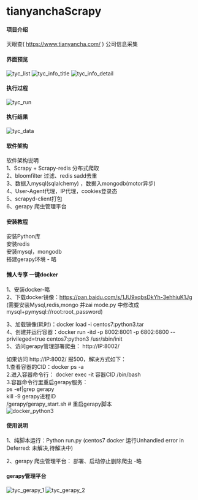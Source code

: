 # tianyanchaScrapy

#### 项目介绍
天眼查( https://www.tianyancha.com/ ) 公司信息采集

#### 界面预览  
![tyc_list](https://github.com/TonyK-T/github_images/blob/master/tycAndQcc/tyc_list.png)
![tyc_info_title](https://github.com/TonyK-T/github_images/blob/master/tycAndQcc/tyc_info_title.png)
![tyc_info_detail](https://github.com/TonyK-T/github_images/blob/master/tycAndQcc/tyc_info_detail.png)

#### 执行过程
![tyc_run](https://github.com/TonyK-T/github_images/blob/master/tycAndQcc/tyc_run.png)

#### 执行结果
![tyc_data](https://github.com/TonyK-T/github_images/blob/master/tycAndQcc/tyc_data.png)

#### 软件架构
软件架构说明  
1、Scrapy + Scrapy-redis 分布式爬取  
2、bloomfilter 过滤、redis sadd去重  
3、数据入mysql(sqlalchemy) ，数据入mongodb(motor异步)  
4、User-Agent代理，IP代理，cookies登录态  
5、scrapyd-client打包  
6、gerapy 爬虫管理平台   

#### 安装教程
安装Python库    
安装redis    
安装mysql，mongodb    
搭建gerapy环境 - 略    

#### 懒人专享 一键docker
1、安装docker-略  
2、下载docker镜像：https://pan.baidu.com/s/1JU9xqbsDkYh-3ehhiuK1Jg  (需要安装Mysql,redis,mongo 并zai mode.py 中修改成 mysql+pymysql://root:root_password)

3、加载镜像(耗时)：docker load -i  centos7:python3.tar    
4、创建并运行容器：docker  run -itd -p 8002:8001 -p 6802:6800  --privileged=true  centos7:python3  /usr/sbin/init  
5、访问gerapy管理部署爬虫： http://IP:8002/    

如果访问 http://IP:8002/ 报500，解决方式如下：  
  1.查看容器的CID：docker ps -a  
  2.进入容器命令行： docker exec -it  容器CID /bin/bash  
  3.容器命令行里重启gerapy服务：  
      ps -ef|grep gerapy   
      kill -9 gerapy进程ID  
      /gerapy/gerapy_start.sh    # 重启gerapy脚本    
 ![docker_python3](https://github.com/TonyK-T/github_images/blob/master/docker/docker_Python3.png) 

#### 使用说明
1、纯脚本运行：Python run.py    (centos7 docker 运行Unhandled error in Deferred: 未解决,待解决中)

2、gerapy 爬虫管理平台： 部署、启动停止删除爬虫 -略    

#### gerapy管理平台
![tyc_gerapy_1](https://github.com/TonyK-T/github_images/blob/master/tycAndQcc/tyc_gerapy_1.png)
![tyc_gerapy_2](https://github.com/TonyK-T/github_images/blob/master/tycAndQcc/tyc_gerapy_2.png)
